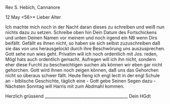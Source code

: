 Rev S. Hebich, Cannanore

 12 May <56>*
Lieber Alter

Ich machte mich noch in der Nacht daran dieses zu schreiben und weiß nun nichts dazu zu setzen. Schreibe oben hin Dein Datum des Fortschickens und unten Deinen Namen vor meinem und noch irgend ein NB wenn Dirs beifällt. Gefällt es ihnen nicht, so haben sie sich selbst zuzuschreiben daß sie das von uns herausgelockt durch ihre Beschwörung uns auszusprechen. Gott sehe nun wies geht. Privatim will ich noch ordentlich mit Jos. reden, Mögl hats auch ordentlich gemacht. Aufregen will ich ihn nicht, sondern eher diese Furcht zu beschwichtigen suchen als können wir eben gar nicht gehorchen. Gott wird ihnen noch zeigen können, daß uns das Gehorchen nicht so überaus schwer fällt. Heute fieng ich engl lectt in der engl Schule an - biblische Geschichte, täglich eine - Gott gebe Seinen Segen dazu - Nächsten Sonntag will Harris mit zum Abdmahl kommen.

 Herzlich grüssend
_________________________________________ Dein HGdt

